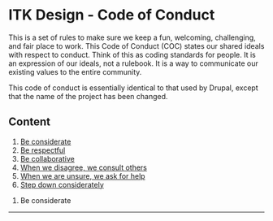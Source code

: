 ITK Design - Code of Conduct
==========

This is a set of rules to make sure we keep a fun, welcoming, challenging, and fair place to work. This Code of Conduct (COC) states our shared ideals with respect to conduct. Think of this as coding standards for people. It is an expression of our ideals, not a rulebook. It is a way to communicate our existing values to the entire community.

This code of conduct is essentially identical to that used by Drupal, except that the name of the project has been changed.

Content
----------

1. [Be considerate](#considerate)
2. [Be respectful](#respectfull)
3. [Be collaborative](#collaborative)
4. [When we disagree, we consult others](#disagreements)
5. [When we are unsure, we ask for help](#unsure)
6. [Step down considerately](#stepping_down)

<a name="considerate"></a>
1. Be considerate
----------